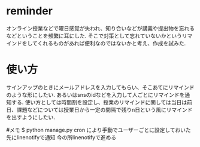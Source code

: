 # reminder
オンライン授業などで曜日感覚が失われ、知り合いなどが講義や提出物を忘れるなどということを頻繁に耳にした.
そこで対策として忘れていないかというリマインドをしてくれるものがあれば便利なのではないかと考え、作成を試みた.


# 使い方
サインアップのときにメールアドレスを入力してもらい、そこあてにリマインドのような形にしたい.
あるいはsnsのidなどを入力して人ごとにリマインドを通知する.
使い方としては時間割を設定し、授業のリマインドに関しては当日は前日、課題などについては授業日から一定の間隔で残りn日という風にリマインドを出すようにしたい.



#メモ
$ python manage.py cron
により手動でユーザーごとに設定しておいた先にlinenotifyで通知
今の所linenotifyで進める
